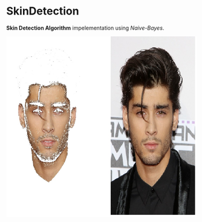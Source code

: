 # SkinDetection
**Skin Detection Algorithm** impelementation using *Naive-Bayes*.

![Comparison](Compare.jpg)

